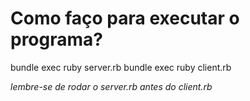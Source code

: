 # Como faço para executar o programa?
bundle exec ruby server.rb
bundle exec ruby client.rb

*lembre-se de rodar o server.rb antes do client.rb*

